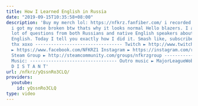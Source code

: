 ```yaml
---
title: How I Learned English in Russia
date: "2019-09-15T10:35:58+08:00"
description: 'Buy my merch lol: https://nfkrz.fanfiber.com/ i recorded this before
  i got my nose broken btw thats why it looks normal Hello blazers. I always get a
  lot of questions from both Russians and native English speakers about how I learned
  English. Today I tell you exactly how I did it. Smash like, subscribe, comment,
  thx xoxo --------------------------------- Twitch ► http://www.twitch.tv/nfkrz Facebook
  ► https://www.facebook.com/NFKRZ1 Instagram ► https://instagram.com/roman_nfkrz/
  Steam Group ► http://steamcommunity.com/groups/nfkrzgroup ---------------------------------
  Music: --------------------------------- Outro music ► MajorLeagueWobs/Holder -
  D I S T A N T'
url: /nfkrz/yQssnRo3CLQ/
providers:
  youtube:
    id: yQssnRo3CLQ
type: video
---
```

